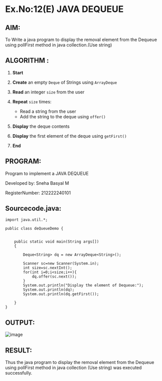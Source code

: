 # Ex.No:12(E)  JAVA DEQUEUE

## AIM:
To Write a java program to display the removal  element from the Dequeue using pollFirst method  in java collection.(Use string)
## ALGORITHM :

1. **Start**
2. **Create** an empty `Deque` of Strings using `ArrayDeque`
3. **Read** an integer `size` from the user
4. **Repeat** `size` times:

   * Read a string from the user
   * Add the string to the deque using `offer()`
5. **Display** the deque contents
6. **Display** the first element of the deque using `getFirst()`
7. **End**

## PROGRAM:

Program to implement a JAVA DEQUEUE

Developed by: Sneha Basyal M

RegisterNumber: 212222240101 


## Sourcecode.java:
```
import java.util.*;

public class deQueueDemo {
	

	public static void main(String args[])
	{
	
		Deque<String> dq = new ArrayDeque<String>();
        
	    Scanner sc=new Scanner(System.in);
	    int size=sc.nextInt();
	    for(int i=0;i<size;i++){
	        dq.offer(sc.next());
	    }
	    System.out.println("Display the element of Dequeue:");
		System.out.println(dq);
		System.out.println(dq.getFirst());
     	
	}
}
```


## OUTPUT:
![image](https://github.com/user-attachments/assets/767d2dde-4955-48ab-ac67-05ff420b7b78)



## RESULT:
Thus the java program to display the removal  element from the Dequeue using pollFirst method  in java collection (Use string) was executed successfully.


